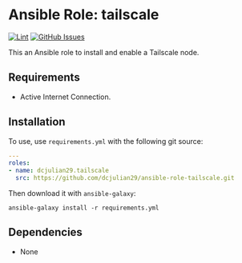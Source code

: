 # Ansible Role: tailscale

[![Lint](https://github.com/dcjulian29/ansible-role-tailscale/actions/workflows/lint.yml/badge.svg)](https://github.com/dcjulian29/ansible-role-tailscale/actions/workflows/lint.yml) [![GitHub Issues](https://img.shields.io/github/issues-raw/dcjulian29/ansible-role-tailscale.svg)](https://github.com/dcjulian29/ansible-role-tailscale/issues)

This an Ansible role to install and enable a Tailscale node.

## Requirements

- Active Internet Connection.

## Installation

To use, use `requirements.yml` with the following git source:

```yaml
---
roles:
- name: dcjulian29.tailscale
  src: https://github.com/dcjulian29/ansible-role-tailscale.git
  ```

Then download it with `ansible-galaxy`:

```shell
ansible-galaxy install -r requirements.yml
```

## Dependencies

- None
